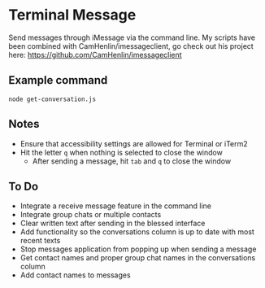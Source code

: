 # Terminal Message
Send messages through iMessage via the command line. My scripts have been combined with CamHenlin/imessageclient, go check out his project here: https://github.com/CamHenlin/imessageclient

## Example command
```
node get-conversation.js
```

## Notes
* Ensure that accessibility settings are allowed for Terminal or iTerm2
* Hit the letter `q` when nothing is selected to close the window
  * After sending a message, hit `tab` and `q` to close the window

## To Do
* Integrate a receive message feature in the command line
* Integrate group chats or multiple contacts
* Clear written text after sending in the blessed interface
* Add functionality so the conversations column is up to date with most recent texts
* Stop messages application from popping up when sending a message
* Get contact names and proper group chat names in the conversations column
* Add contact names to messages